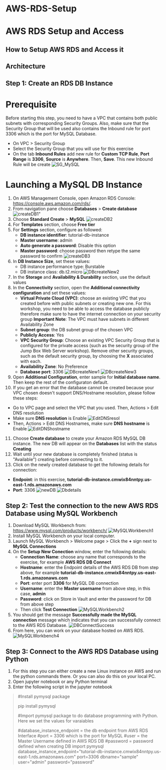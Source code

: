 # AWS-RDS-Setup
 # AWS RDS Setup and Access
 ## How to Setup AWS RDS and Access it
 ## Architecture


 ## Step 1: Create an RDS DB Instance
 # Prerequisite
 Before starting this step, you need to have a VPC that contains both public subnets with corresponding Security Groups.
 Also, make sure that the Security Group that will be used also contains the Inbound rule for port 3306 which is the port for MySQL Database.
 - On VPC > Security Group
 - Select the Security Group that you will use for this exercise
 - On the tab **Inbound Rules** add new rule for **Custom TCP Rule**, **Port Range** is **3306**, **Source** is **Anywhere**. Then, **Save**. This new Inbound Rule will be create
 ![SG_MySQL](https://user-images.githubusercontent.com/57285863/70044255-50b37b80-15c2-11ea-982d-6d971b39aa39.png)

 # Launching a MySQL DB Instance
 1. On AWS Management Console, open Amazon RDS Console: https://console.aws.amazon.com/rds/.
 2. From navigation pane choose **Databases** > **Create database**
 ![createDB1](https://user-images.githubusercontent.com/57285863/69810032-50df0000-11eb-11ea-8361-3f7ed54547aa.png)"
 3. Choose **Standard Create** > **MySQL**
 ![createDB2](https://user-images.githubusercontent.com/57285863/69810533-6acd1280-11ec-11ea-8eb0-6b180cba16b6.png)
 4. For **Templates** section, choose **Free tier**
 5. For **Settings** section, configure as followed:
    - **DB instance identifier**: tutorial-db-instance
    - **Master username**: admin
    - **Auto generate a password**: Disable this option
    - **Master password**: choose password then retype the same password to confirm
![createDB3](https://user-images.githubusercontent.com/57285863/69810966-5a696780-11ed-11ea-8da9-f2929aa1e80b.png)
6. In **DB Instance Size**, set these values:
   - DB instance performance type: Burstable
   - DB instance class: db.t2.micro
![DBcreateNew2](https://user-images.githubusercontent.com/57285863/70054100-24eec080-15d7-11ea-90a0-df26377c9a5b.png)
7. In the **Storage** and **Availability & Durability** section, use the default values
8. In the **Connectivity** section, open the **Additional connectivity configuration** and set these values:
   - **Virtual Private Cloud (VPC)**: choose an existing VPC that you created before with public subnets or creating new one. For this workshop, you need to be able to access the database publicly therefore make sure to have the internet connection on your security group
   **Important Note**: The VPC must have subnets in different Availability Zone
   - **Subnet group**: the DB subnet group of the chosen VPC
   - **Publicly Access**: Yes
   - **VPC Security Group**: Choose an existing VPC Security Group that is configured for the private access (such as the security group of the Jump Box Web Server workshop). Remove other security groups, such as the default security group, by choosing the **X** associated with each.
   - **Availability Zone**: No Preference
   - **Database port**: 3306
![DBcreateNew1](https://user-images.githubusercontent.com/57285863/70053964-e0fbbb80-15d6-11ea-8d7b-92a1bac5bf0c.png)
![DBcreateNew3](https://user-images.githubusercontent.com/57285863/70054038-04266b00-15d7-11ea-9e1a-a0c3de546871.png)
9. Open **Additional Configuration**, enter sample for **Initial database name**. Then keep the rest of the configuraton default.
10. If you get an error that the database cannot be created because your VPC chosen doesn't support DNS/Hostname resolution, please follow these steps:
   - Go to VPC page and select the VPC that you used. Then, Actions > Edit DNS resolution
   - Make sure **DNS resolution** is Enable
![EditDNSresol](https://user-images.githubusercontent.com/57285863/70037898-9fa7e380-15b7-11ea-860c-ddf2b9a9447c.png)
   - Then, Actions > Edit DNS Hostnames, make sure **DNS hostname** is Enable
![EditDNShostname](https://user-images.githubusercontent.com/57285863/70038015-dbdb4400-15b7-11ea-858f-cb87e8fbd2f7.png)
11. Choose **Create database** to create your Amazon RDS MySQL DB instance. The new DB will appear on the **Databases** list with the status **Creating**
12. Wait until your new database is completely finished (status is "Available") creating before connecting to it.
13. Click on the newly created database to get the following details for connection:
   - **Endpoint**: in this exercise, **tutorial-db-instance.cmwix84nntpy.us-east-1.rds.amazonaws.com**
   - **Port**: 3306
![newDB](https://user-images.githubusercontent.com/57285863/70038549-b569d880-15b8-11ea-9369-79b9d4fab28f.png)
![Dbdetails](https://user-images.githubusercontent.com/57285863/70038437-82bfe000-15b8-11ea-9c36-742dfa5464d1.png)

## Step 2: Test the connection to the new AWS RDS Database using MySQL Workbench
1. Download MySQL Workbench from: https://www.mysql.com/products/workbench/
![MySQLWorkbench1](https://user-images.githubusercontent.com/57285863/70038728-08439000-15b9-11ea-9728-9cc451d7eda3.png)
2. Install MySQL Workbench on your local computer.
3. Launch MySQL Workbench > Welcome page > Click the **+** sign next to **MySQL Connections**
4. On the **Setup New Conection** window, enter the following details:
   - **Connection Name**: choose any name that corresponds to the exercise, for example **AWS RDS DB Connect**
   - **Hostname**: enter the Endpoint details of the AWS RDS DB from step above, for example **tutorial-db-instance.cmwix84nntpy.us-east-1.rds.amazonaws.com**
   - **Port**: enter port **3306** for MySQL DB connection
   - **Username**: enter the **Master username** from above step, in this case, **admin**
   - **Password**: click on Store in Vault and enter the password for DB from above step
   - Then click **Test Connection**
![MySQLWorkbench2](https://user-images.githubusercontent.com/57285863/70039628-8bb1b100-15ba-11ea-94a9-a291860e2611.png)
5. You should get the message **Successfully made the MySQL connection** message which indicates that you can successfully connect to the AWS RDS Database.
![DBConnectSuccess](https://user-images.githubusercontent.com/57285863/70044441-ab4cd780-15c2-11ea-807f-c2b81cdb18c3.png)
6. From here, you can work on your database hosted on AWS RDS.
![MySQLWorkbench4](https://user-images.githubusercontent.com/57285863/70044572-e949fb80-15c2-11ea-864c-5cc4db93eaa8.png)

## Step 3: Connect to the AWS RDS Database using Python
1. For this step you can either create a new Linux instance on AWS and run the python commands there. Or you can also do this on your local PC.
2. Open jupyter notebook or any Python terminal
3. Enter the following script in the jupyter notebook

> #Install pymysql package
>
> pip install pymysql
>
> #Import pymysql package to do database programming with Python. Here we set the values for varaiables
>
> #database_instance_endpoint = the db endpoint from AWS RDS Interface
> #port = 3306 which is the port for MySQL
> #user = the Master Username defined in AWS RDS DB
> #password = password defined when creating DB
> import pymysql
> database_instance_endpoint="tutorial-db-instance.cmwix84nntpy.us-east-1.rds.amazonaws.com"
> port=3306
> dbname="sample"
> user="admin"
> password="password"

